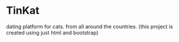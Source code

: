 # TinKat
dating platform for cats. from all around the countries. (this project is created using just html and bootstrap)
